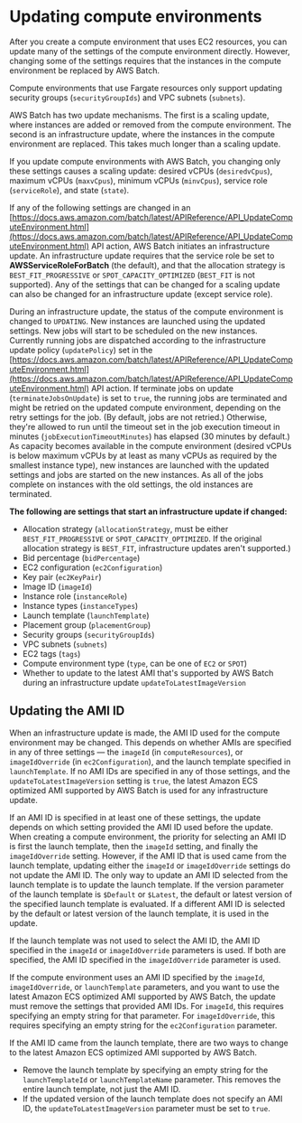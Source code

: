 # Updating compute environments<a name="updating-compute-environments"></a>

After you create a compute environment that uses EC2 resources, you can update many of the settings of the compute environment directly\. However, changing some of the settings requires that the instances in the compute environment be replaced by AWS Batch\.

Compute environments that use Fargate resources only support updating security groups \(`securityGroupIds`\) and VPC subnets \(`subnets`\)\.

AWS Batch has two update mechanisms\. The first is a scaling update, where instances are added or removed from the compute environment\. The second is an infrastructure update, where the instances in the compute environment are replaced\. This takes much longer than a scaling update\.

If you update compute environments with AWS Batch, you changing only these settings causes a scaling update: desired vCPUs \(`desiredvCpus`\), maximum vCPUs \(`maxvCpus`\), minimum vCPUs \(`minvCpus`\), service role \(`serviceRole`\), and state \(`state`\)\.

If any of the following settings are changed in an [https://docs.aws.amazon.com/batch/latest/APIReference/API_UpdateComputeEnvironment.html](https://docs.aws.amazon.com/batch/latest/APIReference/API_UpdateComputeEnvironment.html) API action, AWS Batch initiates an infrastructure update\. An infrastructure update requires that the service role be set to **AWSServiceRoleForBatch** \(the default\), and that the allocation strategy is `BEST_FIT_PROGRESSIVE` or `SPOT_CAPACITY_OPTIMIZED` \(`BEST_FIT` is not supported\)\. Any of the settings that can be changed for a scaling update can also be changed for an infrastructure update \(except service role\)\.

During an infrastructure update, the status of the compute environment is changed to `UPDATING`\. New instances are launched using the updated settings\. New jobs will start to be scheduled on the new instances\. Currently running jobs are dispatched according to the infrastructure update policy \(`updatePolicy`\) set in the [https://docs.aws.amazon.com/batch/latest/APIReference/API_UpdateComputeEnvironment.html](https://docs.aws.amazon.com/batch/latest/APIReference/API_UpdateComputeEnvironment.html) API action\. If terminate jobs on update \(`terminateJobsOnUpdate`\) is set to `true`, the running jobs are terminated and might be retried on the updated compute environment, depending on the retry settings for the job\. \(By default, jobs are not retried\.\) Otherwise, they're allowed to run until the timeout set in the job execution timeout in minutes \(`jobExecutionTimeoutMinutes`\) has elapsed \(30 minutes by default\.\) As capacity becomes available in the compute environment \(desired vCPUs is below maximum vCPUs by at least as many vCPUs as required by the smallest instance type\), new instances are launched with the updated settings and jobs are started on the new instances\. As all of the jobs complete on instances with the old settings, the old instances are terminated\.

**The following are settings that start an infrastructure update if changed:**
+ Allocation strategy \(`allocationStrategy`, must be either `BEST_FIT_PROGRESSIVE` or `SPOT_CAPACITY_OPTIMIZED`\. If the original allocation strategy is `BEST_FIT`, infrastructure updates aren't supported\.\)
+ Bid percentage \(`bidPercentage`\)
+ EC2 configuration \(`ec2Configuration`\)
+ Key pair \(`ec2KeyPair`\)
+ Image ID \(`imageId`\)
+ Instance role \(`instanceRole`\)
+ Instance types \(`instanceTypes`\)
+ Launch template \(`launchTemplate`\)
+ Placement group \(`placementGroup`\)
+ Security groups \(`securityGroupIds`\)
+ VPC subnets \(`subnets`\)
+ EC2 tags \(`tags`\)
+ Compute environment type \(`type`, can be one of `EC2` or `SPOT`\)
+ Whether to update to the latest AMI that's supported by AWS Batch during an infrastructure update `updateToLatestImageVersion`

## Updating the AMI ID<a name="updating-compute-environments-ami"></a>

When an infrastructure update is made, the AMI ID used for the compute environment may be changed\. This depends on whether AMIs are specified in any of three settings — the `imageId` \(in `computeResources`\), or `imageIdOverride` \(in `ec2Configuration`\), and the launch template specified in `launchTemplate`\. If no AMI IDs are specified in any of those settings, and the `updateToLatestImageVersion` setting is `true`, the latest Amazon ECS optimized AMI supported by AWS Batch is used for any infrastructure update\.

If an AMI ID is specified in at least one of these settings, the update depends on which setting provided the AMI ID used before the update\. When creating a compute environment, the priority for selecting an AMI ID is first the launch template, then the `imageId` setting, and finally the `imageIdOverride` setting\. However, if the AMI ID that is used came from the launch template, updating either the `imageId` or `imageIdOverride` settings do not update the AMI ID\. The only way to update an AMI ID selected from the launch template is to update the launch template\. If the version parameter of the launch template is `$Default` or `$Latest`, the default or latest version of the specified launch template is evaluated\. If a different AMI ID is selected by the default or latest version of the launch template, it is used in the update\.

If the launch template was not used to select the AMI ID, the AMI ID specified in the `imageId` or `imageIdOverride` parameters is used\. If both are specified, the AMI ID specified in the `imageIdOverride` parameter is used\.

If the compute environment uses an AMI ID specified by the `imageId`, `imageIdOverride`, or `launchTemplate` parameters, and you want to use the latest Amazon ECS optimized AMI supported by AWS Batch, the update must remove the settings that provided AMI IDs\. For `imageId`, this requires specifying an empty string for that parameter\. For `imageIdOverride`, this requires specifying an empty string for the `ec2Configuration` parameter\.

If the AMI ID came from the launch template, there are two ways to change to the latest Amazon ECS optimized AMI supported by AWS Batch\.
+ Remove the launch template by specifying an empty string for the `launchTemplateId` or `launchTemplateName` parameter\. This removes the entire launch template, not just the AMI ID\.
+ If the updated version of the launch template does not specify an AMI ID, the `updateToLatestImageVersion` parameter must be set to `true`\.
